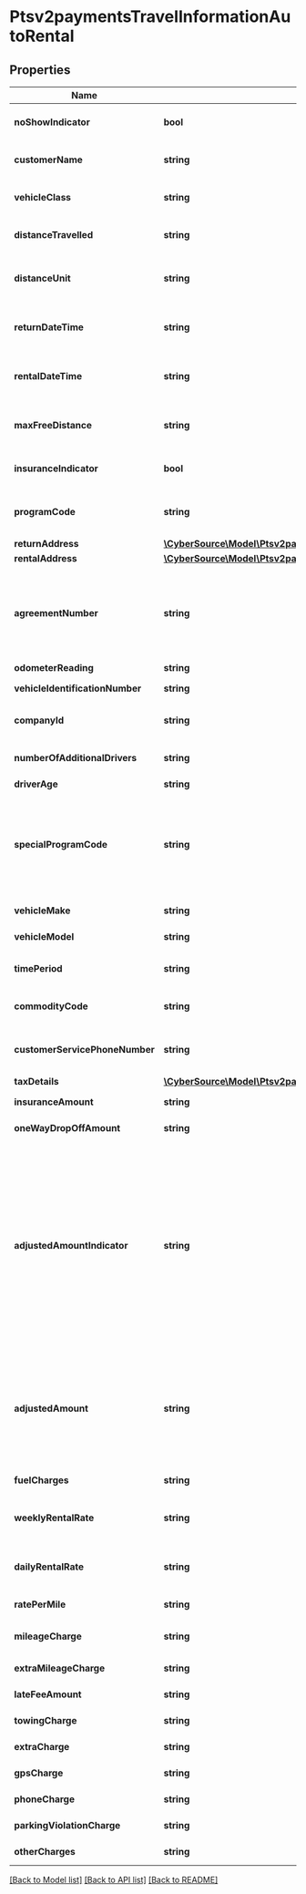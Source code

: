 # Ptsv2paymentsTravelInformationAutoRental

## Properties
Name | Type | Description | Notes
------------ | ------------- | ------------- | -------------
**noShowIndicator** | **bool** | No Show Indicator provides an indicator noting that the individual did not show up after making a reservation for a vehicle. Possible values: - true - false | [optional] 
**customerName** | **string** | Name of the individual making the rental agreement.  Valid data lengths by card:  |Card Specific Validation|VISA|MasterCard|Discover|AMEX| |--- |--- |--- |--- | | Filed Length| 40| 40| 29| 26| | Field Type| AN| ANS| AN| AN| | M/O/C| O| M| M| M| | [optional] 
**vehicleClass** | **string** | Classification of the rented auto.  **NOTE** For VISA, this is a 2-byte optional code.  Valid values for American Express &amp; MasterCard:  |American Express |MasterCard |Description| |--- |--- |--- | | 0001| 0001| Mini| | 0002| 0002| Subcompact| | 0003| 0003| Economy| | 0004| 0004| Compact| | 0005| 0005| Midsize| | 0006| 0006| Intermediate| | 0007| 0007| Standard| | 0008| 0008| Fulll size| | 0009| 0009| Luxury| | 0010| 0010| Premium| | 0011| 0011| Minivan| | 0012| 0012| 12-passenger van| | 0013| 0013| Moving van| | 0014| 0014| 15-passenger van| | 0015| 0015| Cargo van| | 0016| 0016| 12-foot truck| | 0017| 0017| 20-foot truck| | 0018| 0018| 24-foot truck| | 0019| 0019| 26-foot truck| | 0020| 0020| Moped| | 0021| 0021| Stretch| | 0022| 0022| Regular| | 0023| 0023| Unique| | 0024| 0024| Exotic| | 0025| 0025| Small/medium truck| | 0026| 0026| Large truck| | 0027| 0027| Small SUV| | 0028| 0028| Medium SUV| | 0029| 0029| Large SUV| | 0030| 0030| Exotic SUV| | 9999| 9999| Miscellaneous|  Additional Values allowed **only** for &#x60;American Express&#x60;:  |American Express|MasterCard|Description| |--- |--- |--- | | 0031| NA| Four Wheel Drive| | 0032| NA| Special| | 0099| NA| Taxi| | [optional] 
**distanceTravelled** | **string** | Total number of miles driven by the customer. This field is supported only for MasterCard and American Express. | [optional] 
**distanceUnit** | **string** | Miles/Kilometers Indicator shows whether the \&quot;miles\&quot; fields are expressed in miles or kilometers.  Allowed values: - &#x60;K&#x60; - Kilometers - &#x60;M&#x60; - Miles | [optional] 
**returnDateTime** | **string** | Date/time the auto was returned to the rental agency. Format: &#x60;&#x60;yyyy-MM-dd HH-mm-ss z&#x60;&#x60; This field is supported for Visa, MasterCard, and American Express. | [optional] 
**rentalDateTime** | **string** | Date/time the auto was picked up from the rental agency. Format: &#x60;yyyy-MM-dd HH-mm-ss z&#x60; This field is supported for Visa, MasterCard, and American Express. | [optional] 
**maxFreeDistance** | **string** | Maximum number of free miles or kilometers allowed to a customer for the duration of the auto rental agreement. This field is supported only for MasterCard and American Express. | [optional] 
**insuranceIndicator** | **bool** | Used for MC and Discover  Valid values: - &#x60;true&#x60; - Yes (insurance was purchased) - &#x60;false&#x60; - No (insurance was not purchased) | [optional] 
**programCode** | **string** | Used to identify special circumstances applicable to the Card Transaction or Cardholder, such as \&quot;renter\&quot; or \&quot;show\&quot;.  This code is &#x60;2 digit&#x60; value agreed by Merchant and processor. | [optional] 
**returnAddress** | [**\CyberSource\Model\Ptsv2paymentsTravelInformationAutoRentalReturnAddress**](Ptsv2paymentsTravelInformationAutoRentalReturnAddress.md) |  | [optional] 
**rentalAddress** | [**\CyberSource\Model\Ptsv2paymentsTravelInformationAutoRentalRentalAddress**](Ptsv2paymentsTravelInformationAutoRentalRentalAddress.md) |  | [optional] 
**agreementNumber** | **string** | Auto rental agency&#39;s agreement (invoice) number provided to the customer. It is used to trace any inquiries about transactions. This field is supported for Visa, MasterCard, and American Express. This Merchant-defined value, which may be composed of any combination of characters and/or numerals, may become part of the descriptive bill on the Cardmember&#39;s statement. | [optional] 
**odometerReading** | **string** | Odometer reading at time of vehicle rental. | [optional] 
**vehicleIdentificationNumber** | **string** | This field contains a unique identifier assigned by the company to the vehicle. | [optional] 
**companyId** | **string** | Corporate Identifier provides the unique identifier of the corporation or entity renting the vehicle:  |Card Specific Validation|VISA|MasterCard|Discover|AMEX| |--- |--- |--- |--- | | Filed Length| NA| 12| NA| NA| | Field Type| NA| AN| NA| NA| | M/O/C| NA| O| NA| NA| | [optional] 
**numberOfAdditionalDrivers** | **string** | The number of additional drivers included on the rental agreement not including the individual who signed the rental agreement. | [optional] 
**driverAge** | **string** | Age of the driver renting the vehicle. | [optional] 
**specialProgramCode** | **string** | Program code used to identify special circumstances, such as \&quot;frequent renter\&quot; or \&quot;no show\&quot; status for the renter. Possible values: - &#x60;0&#x60;: not applicable (default) - &#x60;1&#x60;: frequent renter - &#x60;2&#x60;: no show  For authorizations, this field is supported only for Visa.  For captures, this field is supported for Visa, MasterCard, and American Express.  Code for special programs applicable to the Card Transaction or the Cardholder. | [optional] 
**vehicleMake** | **string** | Make of the vehicle being rented (e.g., Chevrolet or Ford). | [optional] 
**vehicleModel** | **string** | Model of the vehicle being rented (e.g., Cavalier or Focus). | [optional] 
**timePeriod** | **string** | Indicates the time period for which the vehicle rental rate applies (e.g., daily, weekly or monthly). Daily, Weekly and Monthly are valid values. | [optional] 
**commodityCode** | **string** | Commodity code or International description code used to classify the item. Contact your acquirer for a list of codes. | [optional] 
**customerServicePhoneNumber** | **string** | Customer service telephone number that is used to resolve questions or disputes. Include the area code, exchange, and number. This field is supported only for MasterCard and American Express. | [optional] 
**taxDetails** | [**\CyberSource\Model\Ptsv2paymentsTravelInformationAutoRentalTaxDetails**](Ptsv2paymentsTravelInformationAutoRentalTaxDetails.md) |  | [optional] 
**insuranceAmount** | **string** | Insurance charges. Field is conditional and can include decimal point. | [optional] 
**oneWayDropOffAmount** | **string** | Extra charges incurred for a one-way rental agreement for the auto. This field is supported only for Visa. | [optional] 
**adjustedAmountIndicator** | **string** | For **MasterCard** and **Discover**: Adjusted amount indicator code that indicates any miscellaneous charges incurred after the auto was returned. Possible values: - &#x60;A&#x60; - Drop-off charges - &#x60;B&#x60; - Delivery charges - &#x60;C&#x60; - Parking expenses - &#x60;D&#x60; - Extra hours - &#x60;E&#x60; - Violations - &#x60;X&#x60; - More than one of the above charges  For **American Express**: Audit indicator code that indicates any adjustment for mileage, fuel, auto damage, etc. made to a rental agreement and whether the cardholder was notified.  Possible value for the authorization service: - &#x60;A&#x60; (default): adjustment amount greater than 0 (zero)  Possible values for the capture service: - &#x60;X&#x60; - Multiple adjustments - &#x60;Y&#x60; - One adjustment only; Cardmember notified - &#x60;Z&#x60; - One adjustment only; Cardmember not notified. This value is used as the default if the request does not include this field and includes an adjustment amount greater than 0 (zero). This is an optional field. | [optional] 
**adjustedAmount** | **string** | Adjusted Amount indicates whether any miscellaneous charges were incurred after the vehicle was returned.  For authorizations, this field is supported only for American Express.  For captures, this field is supported only for MasterCard and American Express. **NOTE** For American Express, this field is required if the &#x60;travelInformation.autoRental.adjustedAmountIndicator&#x60; field is included in the request and has a value; otherwise, this field is optional.  For all other card types, this field is ignored. | [optional] 
**fuelCharges** | **string** | Extra gasoline charges that extend beyond the basic rental agreement. This field is supported only for Visa. | [optional] 
**weeklyRentalRate** | **string** | Weekly Rental Amount provides the amount charged for a seven-day rental period. Field - Time Period needs to be populated with Weekly if this field is present | [optional] 
**dailyRentalRate** | **string** | Daily auto rental rate charged. This field is supported only for MasterCard and American Express.  Field - Time Period needs to be populated with Daily if this field is present | [optional] 
**ratePerMile** | **string** | Rate charged for each mile. This field is supported only for MasterCard and American Express. | [optional] 
**mileageCharge** | **string** | Regular Mileage Charge provides the amount charged for regular miles traveled during vehicle rental. Two decimal places | [optional] 
**extraMileageCharge** | **string** | Extra mileage charges that extend beyond the basic rental agreement. This field is supported only for Visa. | [optional] 
**lateFeeAmount** | **string** | Extra charges related to a late return of the rented auto. This field is supported only for Visa. | [optional] 
**towingCharge** | **string** | (Towing Charges) provides the amount charged to tow the rental vehicle. | [optional] 
**extraCharge** | **string** | (Extra Charges) provides the extra charges associated with the vehicle rental. | [optional] 
**gpsCharge** | **string** | Amount charged for renting a Global Positioning Service (GPS). | [optional] 
**phoneCharge** | **string** | Additional charges incurred for phone usage included on the total bill. | [optional] 
**parkingViolationCharge** | **string** | Extra charges incurred due to a parking violation for the auto. This field is supported only for Visa. | [optional] 
**otherCharges** | **string** | Total amount charged for all other miscellaneous charges not previously defined. | [optional] 

[[Back to Model list]](../README.md#documentation-for-models) [[Back to API list]](../README.md#documentation-for-api-endpoints) [[Back to README]](../README.md)


